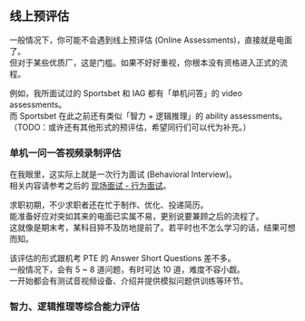 ## 线上预评估

一般情况下，你可能不会遇到线上预评估 (Online Assessments)，直接就是电面了。  
但对于某些优质厂，这是门槛。如果不好好重视，你根本没有资格进入正式的流程。

例如，我所面试过的 Sportsbet 和 IAG 都有「单机问答」的 video assessments。  
而 Sportsbet 在此之前还有类似「智力 + 逻辑推理」的 ability assessments。  
（TODO：或许还有其他形式的预评估，希望同行们可以代为补充。）

### 单机一问一答视频录制评估

在我眼里，这实际上就是一次行为面试 (Behavioral Interview)。  
相关内容请参考之后的 [现场面试 - 行为面试](TODO:link)。

求职初期，不少求职者还在忙于制作、优化、投递简历。  
能准备好应对突如其来的电面已实属不易，更别说要兼顾之后的流程了。  
这就像是期末考，某科目猝不及防地提前了。若平时也不怎么学习的话，结果可想而知。

该评估的形式跟机考 PTE 的 Answer Short Questions 差不多。  
一般情况下，会有 5 ~ 8 道问题，有时可达 10 道，难度不容小觑。  
一开始都会有测试音视频设备、介绍并提供模拟问题供训练等环节。

### 智力、逻辑推理等综合能力评估
